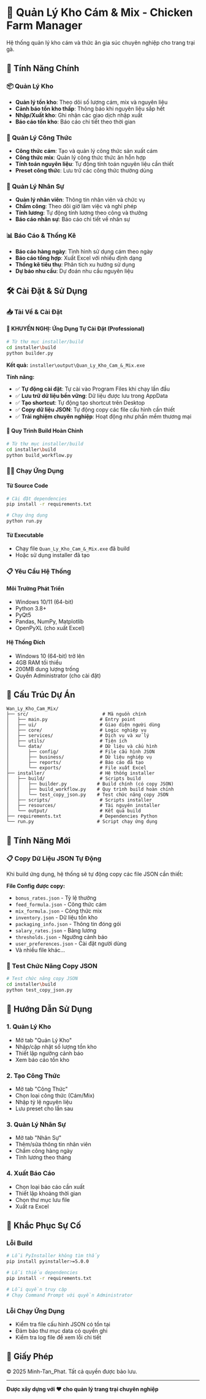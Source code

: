 # 🐔 Quản Lý Kho Cám & Mix - Chicken Farm Manager

Hệ thống quản lý kho cám và thức ăn gia súc chuyên nghiệp cho trang trại gà.

## 🚀 Tính Năng Chính

### 📦 Quản Lý Kho
- **Quản lý tồn kho**: Theo dõi số lượng cám, mix và nguyên liệu
- **Cảnh báo tồn kho thấp**: Thông báo khi nguyên liệu sắp hết
- **Nhập/Xuất kho**: Ghi nhận các giao dịch nhập xuất
- **Báo cáo tồn kho**: Báo cáo chi tiết theo thời gian

### 🧮 Quản Lý Công Thức
- **Công thức cám**: Tạo và quản lý công thức sản xuất cám
- **Công thức mix**: Quản lý công thức thức ăn hỗn hợp
- **Tính toán nguyên liệu**: Tự động tính toán nguyên liệu cần thiết
- **Preset công thức**: Lưu trữ các công thức thường dùng

### 👥 Quản Lý Nhân Sự
- **Quản lý nhân viên**: Thông tin nhân viên và chức vụ
- **Chấm công**: Theo dõi giờ làm việc và nghỉ phép
- **Tính lương**: Tự động tính lương theo công và thưởng
- **Báo cáo nhân sự**: Báo cáo chi tiết về nhân sự

### 📊 Báo Cáo & Thống Kê
- **Báo cáo hàng ngày**: Tình hình sử dụng cám theo ngày
- **Báo cáo tổng hợp**: Xuất Excel với nhiều định dạng
- **Thống kê tiêu thụ**: Phân tích xu hướng sử dụng
- **Dự báo nhu cầu**: Dự đoán nhu cầu nguyên liệu

## 🛠️ Cài Đặt & Sử Dụng

### 📥 Tải Về & Cài Đặt

#### 🎯 KHUYẾN NGHỊ: Ứng Dụng Tự Cài Đặt (Professional)

```bash
# Từ thư mục installer/build
cd installer\build
python builder.py
```

**Kết quả:** `installer\output\Quan_Ly_Kho_Cam_&_Mix.exe`

**Tính năng:**
- ✅ **Tự động cài đặt**: Tự cài vào Program Files khi chạy lần đầu
- ✅ **Lưu trữ dữ liệu bền vững**: Dữ liệu được lưu trong AppData
- ✅ **Tạo shortcut**: Tự động tạo shortcut trên Desktop
- ✅ **Copy dữ liệu JSON**: Tự động copy các file cấu hình cần thiết
- ✅ **Trải nghiệm chuyên nghiệp**: Hoạt động như phần mềm thương mại

#### 🔄 Quy Trình Build Hoàn Chỉnh

```bash
# Từ thư mục installer/build
cd installer\build
python build_workflow.py
```

### 🏃‍♂️ Chạy Ứng Dụng

#### Từ Source Code
```bash
# Cài đặt dependencies
pip install -r requirements.txt

# Chạy ứng dụng
python run.py
```

#### Từ Executable
- Chạy file `Quan_Ly_Kho_Cam_&_Mix.exe` đã build
- Hoặc sử dụng installer đã tạo

### 📋 Yêu Cầu Hệ Thống

#### Môi Trường Phát Triển
- Windows 10/11 (64-bit)
- Python 3.8+
- PyQt5
- Pandas, NumPy, Matplotlib
- OpenPyXL (cho xuất Excel)

#### Hệ Thống Đích
- Windows 10 (64-bit) trở lên
- 4GB RAM tối thiểu
- 200MB dung lượng trống
- Quyền Administrator (cho cài đặt)

## 📁 Cấu Trúc Dự Án

```text
Wan_Ly_Kho_Cam_Mix/
├── src/                           # Mã nguồn chính
│   ├── main.py                   # Entry point
│   ├── ui/                       # Giao diện người dùng
│   ├── core/                     # Logic nghiệp vụ
│   ├── services/                 # Dịch vụ và xử lý
│   ├── utils/                    # Tiện ích
│   └── data/                     # Dữ liệu và cấu hình
│       ├── config/               # File cấu hình JSON
│       ├── business/             # Dữ liệu nghiệp vụ
│       ├── reports/              # Báo cáo đã tạo
│       └── exports/              # File xuất Excel
├── installer/                    # Hệ thống installer
│   ├── build/                    # Scripts build
│   │   ├── builder.py           # Build chính (có copy JSON)
│   │   ├── build_workflow.py    # Quy trình build hoàn chỉnh
│   │   └── test_copy_json.py    # Test chức năng copy JSON
│   ├── scripts/                  # Scripts installer
│   ├── resources/                # Tài nguyên installer
│   └── output/                   # Kết quả build
├── requirements.txt              # Dependencies Python
└── run.py                       # Script chạy ứng dụng
```

## 🔧 Tính Năng Mới

### 📋 Copy Dữ Liệu JSON Tự Động
Khi build ứng dụng, hệ thống sẽ tự động copy các file JSON cần thiết:

**File Config được copy:**
- `bonus_rates.json` - Tỷ lệ thưởng
- `feed_formula.json` - Công thức cám
- `mix_formula.json` - Công thức mix
- `inventory.json` - Dữ liệu tồn kho
- `packaging_info.json` - Thông tin đóng gói
- `salary_rates.json` - Bảng lương
- `thresholds.json` - Ngưỡng cảnh báo
- `user_preferences.json` - Cài đặt người dùng
- Và nhiều file khác...

### 🧪 Test Chức Năng Copy JSON
```bash
# Test chức năng copy JSON
cd installer\build
python test_copy_json.py
```

## 🎯 Hướng Dẫn Sử Dụng

### 1. Quản Lý Kho
- Mở tab "Quản Lý Kho"
- Nhập/cập nhật số lượng tồn kho
- Thiết lập ngưỡng cảnh báo
- Xem báo cáo tồn kho

### 2. Tạo Công Thức
- Mở tab "Công Thức"
- Chọn loại công thức (Cám/Mix)
- Nhập tỷ lệ nguyên liệu
- Lưu preset cho lần sau

### 3. Quản Lý Nhân Sự
- Mở tab "Nhân Sự"
- Thêm/sửa thông tin nhân viên
- Chấm công hàng ngày
- Tính lương theo tháng

### 4. Xuất Báo Cáo
- Chọn loại báo cáo cần xuất
- Thiết lập khoảng thời gian
- Chọn thư mục lưu file
- Xuất ra Excel

## 🐛 Khắc Phục Sự Cố

### Lỗi Build
```bash
# Lỗi PyInstaller không tìm thấy
pip install pyinstaller>=5.0.0

# Lỗi thiếu dependencies
pip install -r requirements.txt

# Lỗi quyền truy cập
# Chạy Command Prompt với quyền Administrator
```

### Lỗi Chạy Ứng Dụng
- Kiểm tra file cấu hình JSON có tồn tại
- Đảm bảo thư mục data có quyền ghi
- Kiểm tra log file để xem lỗi chi tiết

## 📄 Giấy Phép

© 2025 Minh-Tan_Phat. Tất cả quyền được bảo lưu.

---

**Được xây dựng với ❤️ cho quản lý trang trại chuyên nghiệp**
